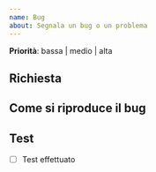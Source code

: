 ```yaml
---
name: Bug
about: Segnala un bug o un problema
---
```


<!--
Grazie per il tuo contributo a questa community di progetto.
Prima di creare la issue accertati: 
- che qualcuno non abbia già creato una comunicazione simile.
- di aver compilato i campi sotto
-->


**Priorità**: bassa | medio | alta

## Richiesta
<!--
Scrivi quì sotto il testo che descrive il bug
-->

## Come si riproduce il bug
<!--
Scrivi quì sotto il testo con cui spieghi passo passo come riproduci il bug
-->


## Test
<!--
NON MODIFICARE: Metti una X quando sei certo che il bug sia stato risolto e sei contento :-)
-->
* [ ] Test effettuato